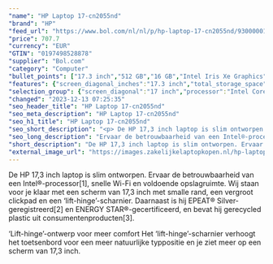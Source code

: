 ```yaml
---
"name": "HP Laptop 17-cn2055nd"
"brand": "HP"
"feed_url": "https://www.bol.com/nl/nl/p/hp-laptop-17-cn2055nd/9300000156850957"
"price": 707.7
"currency": "EUR"
"GTIN": "0197498528878"
"supplier": "Bol.com"
"category": "Computer"
"bullet_points": ["17.3 inch","512 GB","16 GB","Intel Iris Xe Graphics"]
"features": {"screen_diagonal_inches":"17.3 inch","total_storage_space":"512 GB","memory_size":"16 GB","graphics_card":"Intel Iris Xe Graphics"}
"selection_group": {"screen_diagonal":"17 inch","processor":"Intel Core i5","changed_price_past_3_days":false}
"changed": "2023-12-13 07:25:35"
"seo_header_title": "HP Laptop 17-cn2055nd"
"seo_meta_description": "HP Laptop 17-cn2055nd"
"seo_h1_title": "HP Laptop 17-cn2055nd"
"seo_short_description": "<p> De HP 17,3 inch laptop is slim ontworpen."
"seo_long_description": "Ervaar de betrouwbaarheid van een Intel®-processor[1], snelle Wi-Fi en voldoende opslagruimte. Wij staan voor je klaar met een scherm van 17,3 inch met smalle rand, een vergroot clickpad en een ‘lift-hinge’-scharnier. Daarnaast is hij EPEAT® Silver-geregistreerd[2] en ENERGY STAR®-gecertificeerd, en bevat hij gerecycled plastic uit consumentenproducten[3]. </p> ‘Lift-hinge’-ontwerp voor meer comfort Het ‘lift-hinge’-scharnier verhoogt het toetsenbord voor een meer natuurlijke typpositie en je ziet meer op een scherm van 17,3 inch."
"short_description": "De HP 17,3 inch laptop is slim ontworpen. Ervaar de betrouwbaarheid van een Intel®-processor[1], snelle Wi-Fi en voldoende opslagruimte. Wij staan voor je klaar met een scherm van 17,3 inch met smalle rand, een vergroot clickpad en een ‘lift-hinge’-scharnier. Daarnaast is hij EPEAT® Silver-geregistreerd[2] en ENERGY STAR®-gecertificeerd, en bevat hij gerecycled plastic uit consumentenproducten[3]. ‘Lift-hinge’-ontwerp voor meer comfort Het ‘lift-hinge’-scharnier verhoogt het toetsenbord voor een meer natuurlijke typpositie en je ziet meer op een scherm van 17,3 inch."
"external_image_url": "https://images.zakelijkelaptopkopen.nl/hp-laptop-17-cn2055nd.webp"
---
```


<p> De HP 17,3 inch laptop is slim ontworpen. Ervaar de betrouwbaarheid van een Intel®-processor[1], snelle Wi-Fi en voldoende opslagruimte. Wij staan voor je klaar met een scherm van 17,3 inch met smalle rand, een vergroot clickpad en een ‘lift-hinge’-scharnier. Daarnaast is hij EPEAT® Silver-geregistreerd[2] en ENERGY STAR®-gecertificeerd, en bevat hij gerecycled plastic uit consumentenproducten[3]. </p> ‘Lift-hinge’-ontwerp voor meer comfort Het ‘lift-hinge’-scharnier verhoogt het toetsenbord voor een meer natuurlijke typpositie en je ziet meer op een scherm van 17,3 inch.